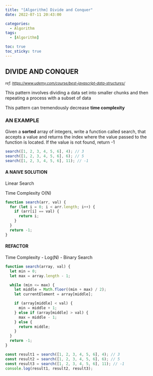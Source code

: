 ```yaml
---
title: "[Algorithm] Divide and Conquer"
date: 2022-07-11 20:43:00

categories:
  - Algorithm
tags:
  - [Algorithm]

toc: true
toc_sticky: true
---
```


## DIVIDE AND CONQUER

<small><cite>ref: https://www.udemy.com/course/best-javascript-data-structures/</cite></small>

This pattern involves dividing a data set into smaller chunks and then repeating a process with a subset of data

This pattern can tremendously decrease **time complexity**

### AN EXAMPLE

Given a **sorted** array of integers, write a function called search, that accepts a value and returns the index where the value passed to the function is located. If the value is not found, return -1

```js
search([1, 2, 3, 4, 5, 6], 4); // 3
search([1, 2, 3, 4, 5, 6], 6); // 5
search([1, 2, 3, 4, 5, 6], 11); // -1
```

#### A NAIVE SOLUTION

Linear Search

Time Complexity O(N)

```js
function search(arr, val) {
  for (let i = 0; i < arr.length; i++) {
    if (arr[i] == val) {
      return i;
    }
  }
  return -1;
}
```

#### REFACTOR

Time Complexity - Log(N) - Binary Search

```js
function search(array, val) {
  let min = 0;
  let max = array.length - 1;

  while (min <= max) {
    let middle = Math.floor((min + max) / 2);
    let currentElement = array[middle];

    if (array[middle] < val) {
      min = middle + 1;
    } else if (array[middle] > val) {
      max = middle - 1;
    } else {
      return middle;
    }
  }
  return -1;
}

const result1 = search([1, 2, 3, 4, 5, 6], 4); // 3
const result2 = search([1, 2, 3, 4, 5, 6], 6); // 5
const result3 = search([1, 2, 3, 4, 5, 6], 11); // -1
console.log(result1, result2, result3);
```
